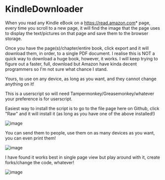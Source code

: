 # KindleDownloader

When you read any Kindle eBook on a https://read.amazon.com* page, every time you scroll to a new page, it will find the image that the page uses to display the text/pictures on that page and save them to the browser storage.

Once you have the page(s)/chapter/entire book, click export and it will download them, in order, to a single PDF document. I realise this is NOT a quick way to download a huge book, however, it works. I will keep trying to figure out a faster, full, download but Amazon have kinda decent programmers so I'm not sure what chance I stand.

Yours, to use on any device, as long as you want, and they cannot change anything on it!

This is a userscript so will need Tampermonkey/Greasemonkey/whatever your preference is for userscript. 

Easiest way to install the script is to go to the file page here on Github, click "Raw" and it will install it (as long as you have one of the above installed!)

![image](https://github.com/user-attachments/assets/219cbcbe-85e0-42f3-9bd0-34c06681ad1e)

You can send them to people, use them on as many devices as you want, you can even print them!

![image](https://github.com/user-attachments/assets/6b47c919-5405-4c36-9837-f7d61d322543)

I have found it works best in single page view but play around with it, create forks/change the code, whatever!

![image](https://github.com/user-attachments/assets/4163f853-ad85-4a54-8f6a-f969bcf27b17)

